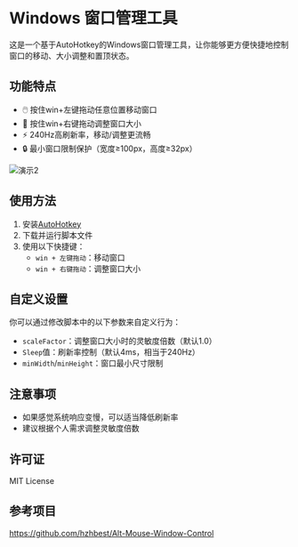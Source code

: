 # Windows 窗口管理工具

这是一个基于AutoHotkey的Windows窗口管理工具，让你能够更方便快捷地控制窗口的移动、大小调整和置顶状态。

## 功能特点

- 🖱️ 按住win+左键拖动任意位置移动窗口
- 📐 按住win+右键拖动调整窗口大小
- ⚡ 240Hz高刷新率，移动/调整更流畅
- 🔒 最小窗口限制保护（宽度≥100px，高度≥32px）

![演示2](https://github.com/user-attachments/assets/80e1ba28-3aef-42d0-86e8-2035815fdbf5)

## 使用方法

1. 安装[AutoHotkey](https://www.autohotkey.com/)
2. 下载并运行脚本文件
3. 使用以下快捷键：
   - `win + 左键拖动`：移动窗口
   - `win + 右键拖动`：调整窗口大小

## 自定义设置

你可以通过修改脚本中的以下参数来自定义行为：

- `scaleFactor`：调整窗口大小时的灵敏度倍数（默认1.0）
- `Sleep`值：刷新率控制（默认4ms，相当于240Hz）
- `minWidth`/`minHeight`：窗口最小尺寸限制

## 注意事项

- 如果感觉系统响应变慢，可以适当降低刷新率
- 建议根据个人需求调整灵敏度倍数

## 许可证

MIT License

## 参考项目

https://github.com/hzhbest/Alt-Mouse-Window-Control
